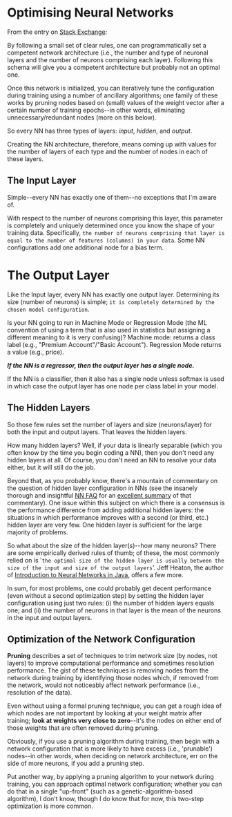 # Optimising Neural Networks
From the entry on [Stack Exchange](https://stats.stackexchange.com/questions/181/how-to-choose-the-number-of-hidden-layers-and-nodes-in-a-feedforward-neural-netw):

By following a small set of clear rules, one can programmatically set a competent network architecture (i.e., the number and type of neuronal layers and the number of neurons comprising each layer). Following this schema will give you a competent architecture but probably not an optimal one.

Once this network is initialized, you can iteratively tune the configuration during training using a number of ancillary algorithms; one family of these works by pruning nodes based on (small) values of the weight vector after a certain number of training epochs--in other words, eliminating unnecessary/redundant nodes (more on this below).

So every NN has three types of layers: _input_, _hidden_, and _output_.

Creating the NN architecture, therefore, means coming up with values for the number of layers of each type and the number of nodes in each of these layers.

## The Input Layer

Simple--every NN has exactly one of them--no exceptions that I'm aware of.

With respect to the number of neurons comprising this layer, this parameter is completely and uniquely determined once you know the shape of your training data. Specifically, `the number of neurons comprising that layer is equal to the number of features (columns) in your data`. Some NN configurations add one additional node for a bias term.

# The Output Layer

Like the Input layer, every NN has exactly one output layer. Determining its size (number of neurons) is simple; `it is completely determined by the chosen model configuration`.

Is your NN going to run in Machine Mode or Regression Mode (the ML convention of using a term that is also used in statistics but assigning a different meaning to it is very confusing)? Machine mode: returns a class label (e.g., "Premium Account"/"Basic Account"). Regression Mode returns a value (e.g., price).

***If the NN is a regressor, then the output layer has a single node.***

If the NN is a classifier, then it also has a single node unless softmax is used in which case the output layer has one node per class label in your model.

## The Hidden Layers

So those few rules set the number of layers and size (neurons/layer) for both the input and output layers. That leaves the hidden layers.

How many hidden layers? Well, if your data is linearly separable (which you often know by the time you begin coding a NN), then you don't need any hidden layers at all. Of course, you don't need an NN to resolve your data either, but it will still do the job.

Beyond that, as you probably know, there's a mountain of commentary on the question of hidden layer configuration in NNs (see the insanely thorough and insightful [NN FAQ](http://www.faqs.org/faqs/ai-faq/neural-nets/part1/preamble.html) for an [excellent summary](http://www.faqs.org/faqs/ai-faq/neural-nets/part1/preamble.html) of that commentary). One issue within this subject on which there is a consensus is the performance difference from adding additional hidden layers: the situations in which performance improves with a second (or third, etc.) hidden layer are very few. One hidden layer is sufficient for the large majority of problems.

So what about the size of the hidden layer(s)--how many neurons? There are some empirically derived rules of thumb; of these, the most commonly relied on is '`the optimal size of the hidden layer is usually between the size of the input and size of the output layers`'. Jeff Heaton, the author of [Introduction to Neural Networks in Java](https://www.heatonresearch.com/book/), offers a few more.

In sum, for most problems, one could probably get decent performance (even without a second optimization step) by setting the hidden layer configuration using just two rules: (i) the number of hidden layers equals one; and (ii) the number of neurons in that layer is the mean of the neurons in the input and output layers.

## Optimization of the Network Configuration

**Pruning** describes a set of techniques to trim network size (by nodes, not layers) to improve computational performance and sometimes resolution performance. The gist of these techniques is removing nodes from the network during training by identifying those nodes which, if removed from the network, would not noticeably affect network performance (i.e., resolution of the data). 

Even without using a formal pruning technique, you can get a rough idea of which nodes are not important by looking at your weight matrix after training; **look at weights very close to zero**--it's the nodes on either end of those weights that are often removed during pruning.

Obviously, if you use a pruning algorithm during training, then begin with a network configuration that is more likely to have excess (i.e., 'prunable') nodes--in other words, when deciding on network architecture, err on the side of more neurons, if you add a pruning step.

Put another way, by applying a pruning algorithm to your network during training, you can approach optimal network configuration; whether you can do that in a single "up-front" (such as a genetic-algorithm-based algorithm), I don't know, though I do know that for now, this two-step optimization is more common.